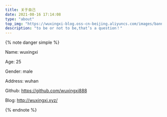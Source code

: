 ```yaml
---
title: 关于自己
date: 2021-08-16 17:14:08
type: "about"
top_img: "https://wuxingxi-blog.oss-cn-beijing.aliyuncs.com/images/banner_a.webp"
description: "to be or not to be,that’s a question！"
---
```




{% note danger simple %}

Name: wuxingxi

Age: 25

Gender: male

Address: wuhan

Github: https://github.com/wuxingxi888

Blog: http://wuxingxi.xyz/

{% endnote %}
